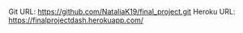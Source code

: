 Git URL: https://github.com/NataliaK19/final_project.git
Heroku URL:  https://finalprojectdash.herokuapp.com/
